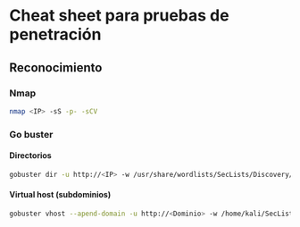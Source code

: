# Cheat sheet para pruebas de penetración
## Reconocimiento
### Nmap
```bash
nmap <IP> -sS -p- -sCV
```
### Go buster
#### Directorios
```bash
gobuster dir -u http://<IP> -w /usr/share/wordlists/SecLists/Discovery/Web-Content/directory-list-2.3-big.txt -x html,php,xml,json,txt,sh,git -r
```
#### Virtual host (subdominios)
```bash
gobuster vhost --apend-domain -u http://<Dominio> -w /home/kali/SecList/Discovery/DNS/subdomain-top1million-110000.txt -r <IP>
```
